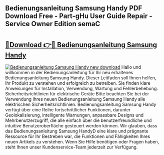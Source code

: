 ## Bedienungsanleitung Samsung Handy PDF Download Free - Part-gHu User Guide Repair - Service Owner Edition semaC

# <h2><a href="http://df3gik1.blite.top/?on=Bedienungsanleitung+Samsung+Handy">🔗Download 👉🔴 Bedienungsanleitung Samsung Handy</a></h2>

[![Bedienungsanleitung Samsung Handy new download](https://i.imgur.com/lujVjoI.png)](http://df3gik1.blite.top/?on=Bedienungsanleitung+Samsung+Handy)
Hallo und willkommen in der Bedienungsanleitung für Ihr neu erhaltenes Bedienungsanleitung Samsung Handy. Dieser Leitfaden soll Ihnen helfen, Ihr Produkt zu verstehen und erfolgreich zu betreiben. Sie finden klare Anweisungen für Installation, Verwendung, Wartung und Fehlerbehebung. Sicherheitsrichtlinien für elektrische Geräte Bitte beachten Sie bei der Verwendung Ihres neuen Bedienungsanleitung Samsung Handy alle elektrischen Sicherheitsrichtlinien. Bedienungsanleitung Samsung Handy verfügt über eine Reihe fortschrittlicher Funktionen, darunter Geolokalisierung, intelligente Warnungen, anpassbare Designs und Mehrbenutzerzugriff, die alle einfach über die benutzerfreundliche und intuitive Benutzeroberfläche gesteuert werden können. Wir glauben, dass das Bedienungsanleitung Samsung HandyD eine klare und prägnante Ressource für Ihr Bestreben war, die Funktionen und Fähigkeiten Ihres neuen Artikels zu verstehen. Wenn Sie Hilfe benötigen oder Fragen haben, steht Ihnen unser Kundenservice-Team jederzeit zur Verfügung.
